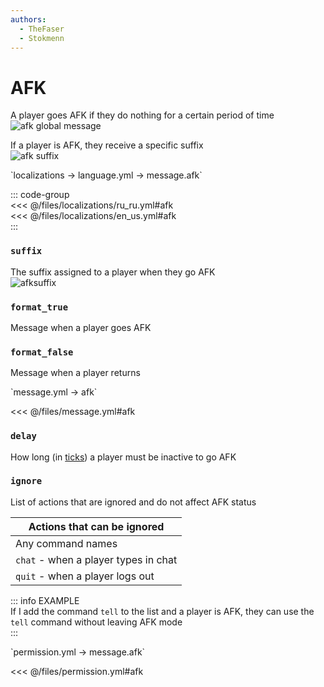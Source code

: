 ```yaml
---
authors:
  - TheFaser
  - Stokmenn
---
```


# AFK  

A player goes AFK if they do nothing for a certain period of time  
![afk global message](/afkglobalmessage.png)  

If a player is AFK, they receive a specific suffix  
![afk suffix](/afksuffix.png)  

[//]: # (localization)  
<!--@include: @/parts/words.md#localization-->  
<!--@include: @/parts/words.md#path--> `localizations → language.yml → message.afk`  

<!--@include: @/parts/words.md#default-->  

::: code-group  
<<< @/files/localizations/ru_ru.yml#afk  
<<< @/files/localizations/en_us.yml#afk  
:::  

### `suffix`  

The suffix assigned to a player when they go AFK  
![afksuffix](/afksuffix.png)  

### `format_true`  

Message when a player goes AFK  

### `format_false`  

Message when a player returns  

[//]: # (message.yml)  
<!--@include: @/parts/words.md#setting-->  
<!--@include: @/parts/words.md#path--> `message.yml → afk`  

<!--@include: @/parts/words.md#default-->  
<<< @/files/message.yml#afk  

<!--@include: @/parts/enable.md-->  
<!--@include: @/parts/range.md-->  

### `delay`  

How long (in [ticks](https://minecraft.wiki/w/Tick)) a player must be inactive to go AFK  

### `ignore`  

List of actions that are ignored and do not affect AFK status  

| Actions that can be ignored |  
|----------------------------|  
| Any command names          |  
| `chat` - when a player types in chat |  
| `quit` - when a player logs out |  

::: info EXAMPLE  
If I add the command `tell` to the list and a player is AFK, they can use the `tell` command without leaving AFK mode  
:::  

<!--@include: @/parts/destination.md-->  
<!--@include: @/parts/ticker.md-->  

[//]: # (permission.yml)  
<!--@include: @/parts/words.md#permission-->  
<!--@include: @/parts/words.md#path--> `permission.yml → message.afk`  

<!--@include: @/parts/words.md#default-->  
<<< @/files/permission.yml#afk  

<!--@include: @/parts/permission/permissionTier3.md-->  
<!--@include: @/parts/permission/cooldown.md-->  
<!--@include: @/parts/permission/sound.md-->
